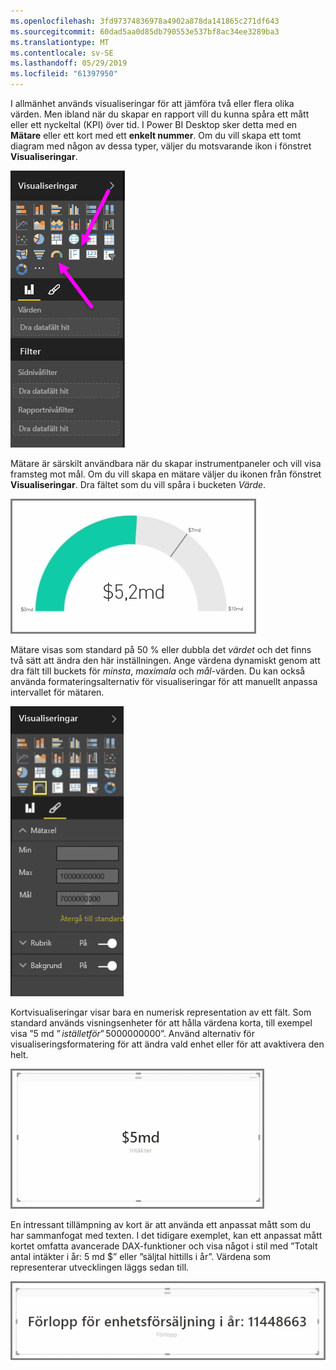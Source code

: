 ```yaml
---
ms.openlocfilehash: 3fd97374836978a4902a878da141865c271df643
ms.sourcegitcommit: 60dad5aa0d85db790553e537bf8ac34ee3289ba3
ms.translationtype: MT
ms.contentlocale: sv-SE
ms.lasthandoff: 05/29/2019
ms.locfileid: "61397950"
---
```

I allmänhet används visualiseringar för att jämföra två eller flera olika värden. Men ibland när du skapar en rapport vill du kunna spåra ett mått eller ett nyckeltal (KPI) över tid. I Power BI Desktop sker detta med en **Mätare** eller ett kort med ett **enkelt nummer**. Om du vill skapa ett tomt diagram med någon av dessa typer, väljer du motsvarande ikon i fönstret **Visualiseringar**.

![](media/3-9-create-gauges-cards/3-9_1.png)

Mätare är särskilt användbara när du skapar instrumentpaneler och vill visa framsteg mot mål. Om du vill skapa en mätare väljer du ikonen från fönstret **Visualiseringar**. Dra fältet som du vill spåra i bucketen *Värde*.

![](media/3-9-create-gauges-cards/3-9_1a.png)

Mätare visas som standard på 50 % eller dubbla det *värdet* och det finns två sätt att ändra den här inställningen. Ange värdena dynamiskt genom att dra fält till buckets för *minsta*, *maximala* och *mål*-värden. Du kan också använda formateringsalternativ för visualiseringar för att manuellt anpassa intervallet för mätaren.

![](media/3-9-create-gauges-cards/3-9_2.png)

Kortvisualiseringar visar bara en numerisk representation av ett fält. Som standard används visningsenheter för att hålla värdena korta, till exempel visa ”5 md $” i stället för ”5 000 000 000 $”. Använd alternativ för visualiseringsformatering för att ändra vald enhet eller för att avaktivera den helt.

![](media/3-9-create-gauges-cards/3-9_3.png)

En intressant tillämpning av kort är att använda ett anpassat mått som du har sammanfogat med texten. I det tidigare exemplet, kan ett anpassat mått kortet omfatta avancerade DAX-funktioner och visa något i stil med ”Totalt antal intäkter i år: 5 md $” eller ”säljtal hittills i år”. Värdena som representerar utvecklingen läggs sedan till.

![](media/3-9-create-gauges-cards/3-9_4.png)

